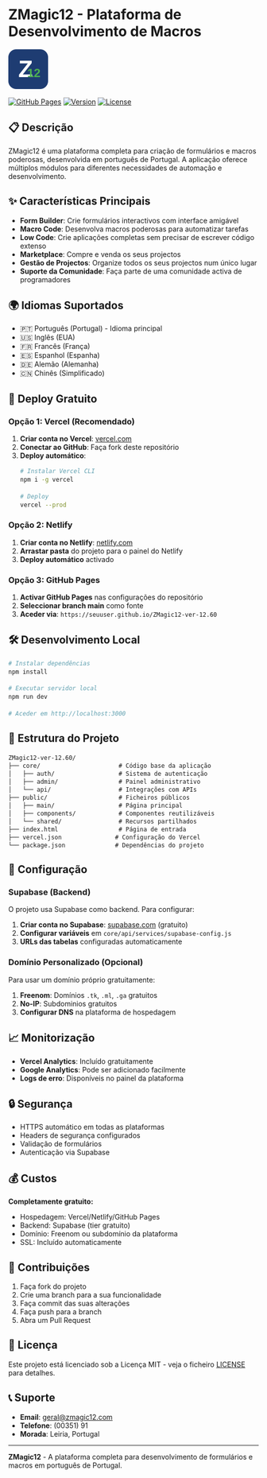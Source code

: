 # ZMagic12 - Plataforma de Desenvolvimento de Macros

![ZMagic12 Logo](public/main/images/logo.svg)

[![GitHub Pages](https://img.shields.io/badge/GitHub%20Pages-Live-brightgreen)](https://seuusername.github.io/ZMagic12-ver-12.60)
[![Version](https://img.shields.io/badge/version-12.60-blue)](https://github.com/seuusername/ZMagic12-ver-12.60)
[![License](https://img.shields.io/badge/license-MIT-green)](LICENSE)

## 📋 Descrição

ZMagic12 é uma plataforma completa para criação de formulários e macros poderosas, desenvolvida em português de Portugal. A aplicação oferece múltiplos módulos para diferentes necessidades de automação e desenvolvimento.

## ✨ Características Principais

- **Form Builder**: Crie formulários interactivos com interface amigável
- **Macro Code**: Desenvolva macros poderosas para automatizar tarefas
- **Low Code**: Crie aplicações completas sem precisar de escrever código extenso
- **Marketplace**: Compre e venda os seus projectos
- **Gestão de Projectos**: Organize todos os seus projectos num único lugar
- **Suporte da Comunidade**: Faça parte de uma comunidade activa de programadores

## 🌍 Idiomas Suportados

- 🇵🇹 Português (Portugal) - Idioma principal
- 🇺🇸 Inglês (EUA)
- 🇫🇷 Francês (França)
- 🇪🇸 Espanhol (Espanha)
- 🇩🇪 Alemão (Alemanha)
- 🇨🇳 Chinês (Simplificado)

## 🚀 Deploy Gratuito

### Opção 1: Vercel (Recomendado)

1. **Criar conta no Vercel**: [vercel.com](https://vercel.com)
2. **Conectar ao GitHub**: Faça fork deste repositório
3. **Deploy automático**: 
   ```bash
   # Instalar Vercel CLI
   npm i -g vercel
   
   # Deploy
   vercel --prod
   ```

### Opção 2: Netlify

1. **Criar conta no Netlify**: [netlify.com](https://netlify.com)
2. **Arrastar pasta** do projeto para o painel do Netlify
3. **Deploy automático** activado

### Opção 3: GitHub Pages

1. **Activar GitHub Pages** nas configurações do repositório
2. **Seleccionar branch main** como fonte
3. **Aceder via**: `https://seuuser.github.io/ZMagic12-ver-12.60`

## 🛠️ Desenvolvimento Local

```bash
# Instalar dependências
npm install

# Executar servidor local
npm run dev

# Aceder em http://localhost:3000
```

## 📁 Estrutura do Projeto

```
ZMagic12-ver-12.60/
├── core/                      # Código base da aplicação
│   ├── auth/                  # Sistema de autenticação
│   ├── admin/                 # Painel administrativo
│   └── api/                   # Integrações com APIs
├── public/                    # Ficheiros públicos
│   ├── main/                  # Página principal
│   ├── components/            # Componentes reutilizáveis
│   └── shared/                # Recursos partilhados
├── index.html                 # Página de entrada
├── vercel.json               # Configuração do Vercel
└── package.json              # Dependências do projeto
```

## 🔧 Configuração

### Supabase (Backend)

O projeto usa Supabase como backend. Para configurar:

1. **Criar conta no Supabase**: [supabase.com](https://supabase.com) (gratuito)
2. **Configurar variáveis** em `core/api/services/supabase-config.js`
3. **URLs das tabelas** configuradas automaticamente

### Domínio Personalizado (Opcional)

Para usar um domínio próprio gratuitamente:

1. **Freenom**: Domínios `.tk`, `.ml`, `.ga` gratuitos
2. **No-IP**: Subdominios gratuitos
3. **Configurar DNS** na plataforma de hospedagem

## 📈 Monitorização

- **Vercel Analytics**: Incluído gratuitamente
- **Google Analytics**: Pode ser adicionado facilmente
- **Logs de erro**: Disponíveis no painel da plataforma

## 🔒 Segurança

- HTTPS automático em todas as plataformas
- Headers de segurança configurados
- Validação de formulários
- Autenticação via Supabase

## 💰 Custos

**Completamente gratuito:**
- Hospedagem: Vercel/Netlify/GitHub Pages
- Backend: Supabase (tier gratuito)
- Domínio: Freenom ou subdomínio da plataforma
- SSL: Incluído automaticamente

## 🤝 Contribuições

1. Faça fork do projeto
2. Crie uma branch para a sua funcionalidade
3. Faça commit das suas alterações
4. Faça push para a branch
5. Abra um Pull Request

## 📄 Licença

Este projeto está licenciado sob a Licença MIT - veja o ficheiro [LICENSE](LICENSE) para detalhes.

## 📞 Suporte

- **Email**: geral@zmagic12.com
- **Telefone**: (00351) 91
- **Morada**: Leiria, Portugal

---

**ZMagic12** - A plataforma completa para desenvolvimento de formulários e macros em português de Portugal. 